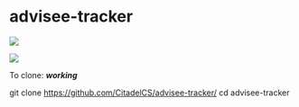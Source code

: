# advisee-tracker

<a href="https://codeclimate.com/github/CitadelCS/advisee-tracker/maintainability"><img src="https://api.codeclimate.com/v1/badges/7aa4007c770db57f0b99/maintainability" /></a>

<a href="https://codeclimate.com/github/CitadelCS/advisee-tracker/test_coverage"><img src="https://api.codeclimate.com/v1/badges/7aa4007c770db57f0b99/test_coverage" /></a>

To clone: ***working***

git clone https://github.com/CitadelCS/advisee-tracker/
cd advisee-tracker

